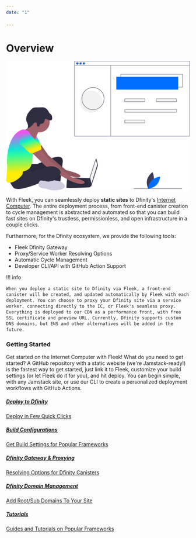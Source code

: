 ```yaml
---
date: "1"

---
```

# Overview

![](imgs/hero.png)

With Fleek, you can seamlessly deploy **static sites** to Dfinity's [Internet Computer](https://dfinity.org/). The entire deployment process, from front-end canister creation to cycle management is abstracted and automated so that you can build fast sites on Dfinity's trustless, permissionless, and open infrastructure in a couple clicks.

Furthermore, for the Dfinity ecosystem, we provide the following tools:

- Fleek Dfinity Gateway
- Proxy/Service Worker Resolving Options
- Automatic Cycle Management
- Developer CLI/API with GitHub Action Support

!!! info

    When you deploy a static site to Dfinity via Fleek, a front-end canister will be created, and updated automatically by Fleek with each deployment. You can choose to proxy your Dfinity site via a service worker, connecting directly to the IC, or Fleek's seamless proxy. Everything is deployed to our CDN as a performance front, with free SSL certificate and preview URL. Currently, Dfinity supports custom DNS domains, but ENS and other alternatives will be added in the future.

### Getting Started

Get started on the Internet Computer with Fleek! What do you need to get started? A GitHub repository with a static website (we're Jamstack-ready!) is the fastest way to get started, just link it to Fleek, customize your build settings (or let Fleek do it for you), and hit deploy. You can begin simple, with any Jamstack site, or use our CLI to create a personalized deployment workflows with GitHub Actions.

<div class="prev-boxes-list">
  <a href="../site-deployment/#1-use-the-fleek-native-github-integration" class="prev-box">
    <h5>Deploy to Dfinity</h5>
    <p>Deploy in Few Quick Clicks</p>
  </a>
  <a href="../site-deployment/#3-configure-the-deployment-build-parameters" class="prev-box">
    <h5>Build Configurations</h5>
    <p>Get Build Settings for Popular Frameworks</p>
  </a>
    <a href="../dfinity-gateway-proxy/" class="prev-box">
    <h5>Dfinity Gateway & Proxying</h5>
    <p>Resolving Options for Dfinity Canisters</p>
  </a>
  <a href="../domain-management/" class="prev-box">
    <h5>Dfinity Domain Management</h5>
    <p>Add Root/Sub Domains To Your Site</p>
  </a>
  </a>
    <a href="../../tutorials/hosting/" class="prev-box">
    <h5>Tutorials</h5>
    <p>Guides and Tutorials on Popular Frameworks</p>
  </a>
</div>
